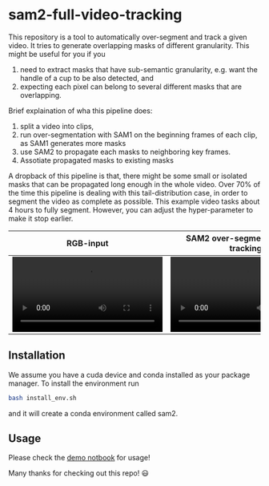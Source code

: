 # sam2-full-video-tracking

This repository is a tool to automatically over-segment and track a given video. It tries to generate overlapping masks of different granularity. This might be useful for you if you
1. need to extract masks that have sub-semantic granularity, e.g. want the handle of a cup to be also detected, and
2. expecting each pixel can belong to several different masks that are overlapping.

Brief explaination of wha this pipeline does:
1. split a video into clips,
2. run over-segmentation with SAM1 on the beginning frames of each clip, as SAM1 generates more masks
3. use SAM2 to propagate each masks to neighboring key frames.
4. Assotiate propagated masks to existing masks

A dropback of this pipeline is that, there might be some small or isolated masks that can be propagated long enough in the whole video. Over 70% of the time this pipeline is dealing with this tail-distribution case, in order to segment the video as complete as possible. This example video tasks about 4 hours to fully segment. However, you can adjust the hyper-parameter to make it stop earlier.

| RGB-input                                                                                     | SAM2 over-segmentation and tracking                                                           |
| --------------------------------------------------------------------------------------------- | --------------------------------------------------------------------------------------------- |
| <video src="https://github.com/user-attachments/assets/3485a8c5-f120-416d-bf26-bccfbd8fe633"> | <video src="https://github.com/user-attachments/assets/5ae69048-3bb8-4f25-bc99-b6a31e836f3f"> |


## Installation
We assume you have a cuda device and conda installed as your package manager. To install the environment run
```sh
bash install_env.sh
```
and it will create a conda environment called sam2.

## Usage
Please check the [demo notbook](demo/demo.ipynb) for usage! 

Many thanks for checking out this repo! 😃
